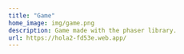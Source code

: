 ```yaml
---
title: "Game"
home_image: img/game.png
description: Game made with the phaser library.
url: https://hola2-fd53e.web.app/
---
```

